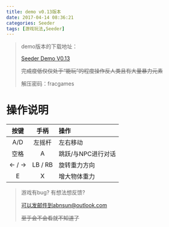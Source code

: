 ```yaml
---
title: demo v0.13版本
date: 2017-04-14 08:36:21
categories: Seeder
tags: [游戏玩法,Seeder]
---
```


> demo版本的下载地址：
>
> [Seeder Demo V0.13](http://pan.baidu.com/s/1kVx95Dt)
>
>
> ~~完成度低仅仅处于“能玩”的程度操作反人类且有大量暴力元素~~
>
>
> 解压密码：fracgames

# 操作说明

按键 | 手柄 | 操作
:------: | :-------: |:-------
A/D | 左摇杆   | 左右移动
空格 | A | 跳跃/与NPC进行对话
← / →  | LB / RB | 旋转重力方向
E | X | 增大物体重力

> 游戏有bug? 有想法想反馈?
>
> 可以发邮件到abnsun@outlook.com
>
> ~~至于会不会看就不知道了~~